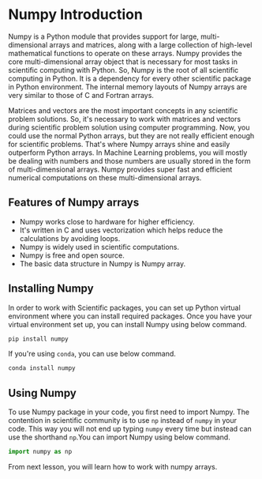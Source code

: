 # Numpy Introduction

Numpy is a Python module that provides support for large, multi-dimensional arrays and matrices, along with a large collection of high-level mathematical functions to operate on these arrays. Numpy provides the core multi-dimensional array object that is necessary for most tasks in scientific computing with Python. So, Numpy is the root of all scientific computing in Python. It is a dependency for every other scientific package in Python environment. The internal memory layouts of Numpy arrays are very similar to those of C and Fortran arrays.

Matrices and vectors are the most important concepts in any scientific problem solutions. So, it's necessary to work with matrices and vectors during scientific problem solution using computer programming. Now, you could use the normal Python arrays, but they are not really efficient enough for scientific problems. That's where Numpy arrays shine and easily outperform Python arrays. In Machine Learning problems, you will mostly be dealing with numbers and those numbers are usually stored in the form of multi-dimensional arrays. Numpy provides super fast and efficient numerical computations on these multi-dimensional arrays.

## Features of Numpy arrays

- Numpy works close to hardware for higher efficiency. 
- It's written in C and uses vectorization which helps reduce the calculations by avoiding loops.
- Numpy is widely used in scientific computations.
- Numpy is free and open source.
- The basic data structure in Numpy is Numpy array.

## Installing Numpy

In order to work with Scientific packages, you can set up Python virtual environment where you can install required packages. Once you have your virtual environment set up, you can install Numpy using below command.

```bash
pip install numpy
```

If you're using `conda`, you can use below command.

```bash
conda install numpy
```

## Using Numpy

To use Numpy package in your code, you first need to import Numpy. The contention in scientific community is to use `np` instead of `numpy` in your code. This way you will not end up typing `numpy` every time but instead can use the shorthand `np`.You can import Numpy using below command.

```python
import numpy as np
```

From next lesson, you will learn how to work with numpy arrays.